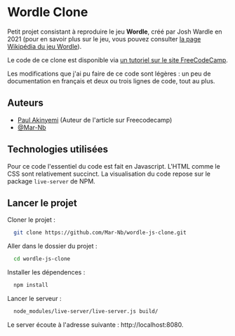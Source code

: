
# Wordle Clone

Petit projet consistant à reproduire le jeu **Wordle**, créé par Josh Wardle en 2021 (pour en savoir plus sur le jeu, vous pouvez consulter [la page Wikipédia du jeu Wordle](https://fr.wikipedia.org/wiki/Wordle)).

Le code de ce clone est disponible via [un tutoriel sur le site FreeCodeCamp](https://www.freecodecamp.org/news/build-a-wordle-clone-in-javascript/).

Les modifications que j'ai pu faire de ce code sont légères : un peu de documentation en français et deux ou trois lignes de code, tout au plus.
## Auteurs

- [Paul Akinyemi](https://www.freecodecamp.org/news/author/paul-akinyemi/) (Auteur de l'article sur Freecodecamp)
- [@Mar-Nb](https://github.com/Mar-Nb)

## Technologies utilisées

Pour ce code l'essentiel du code est fait en Javascript. L'HTML comme le CSS sont relativement succinct. La visualisation du code repose sur le package `live-server` de NPM.
## Lancer le projet

Cloner le projet :

```bash
  git clone https://github.com/Mar-Nb/wordle-js-clone.git
```

Aller dans le dossier du projet :

```bash
  cd wordle-js-clone
```

Installer les dépendences :

```bash
  npm install
```

Lancer le serveur :

```bash
  node_modules/live-server/live-server.js build/
```

Le server écoute à l'adresse suivante : http://localhost:8080.
